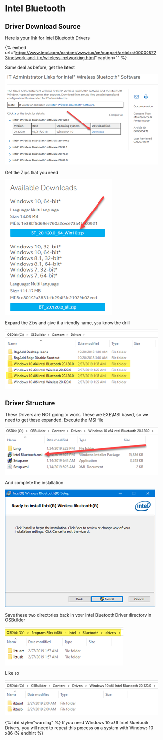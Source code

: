 # Intel Bluetooth

## Driver Download Source

Here is your link for Intel Bluetooth Drivers

{% embed url="https://www.intel.com/content/www/us/en/support/articles/000005773/network-and-i-o/wireless-networking.html" caption="" %}

Same deal as before, get the latest

![](../../../.gitbook/assets/image%20%2844%29.png)

Get the Zips that you need

![](../../../.gitbook/assets/image%20%28166%29.png)

Expand the Zips and give it a friendly name, you know the drill

![](../../../.gitbook/assets/image%20%28172%29.png)

## Driver Structure

These Drivers are NOT going to work. These are EXE\MSI based, so we need to get these expanded. Execute the MSI file

![](../../../.gitbook/assets/image%20%2887%29.png)

And complete the installation

![](../../../.gitbook/assets/image%20%2860%29.png)

Save these two directories back in your Intel Bluetooth Driver directory in OSBuilder

![](../../../.gitbook/assets/image%20%28117%29.png)

Like so

![](../../../.gitbook/assets/image%20%28181%29.png)

{% hint style="warning" %}
If you need Windows 10 x86 Intel Bluetooth Drivers, you will need to repeat this process on a system with Windows 10 x86
{% endhint %}

